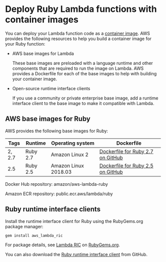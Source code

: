 # Deploy Ruby Lambda functions with container images<a name="ruby-image"></a>

You can deploy your Lambda function code as a [container image](images-create.md)\. AWS provides the following resources to help you build a container image for your Ruby function:
+ AWS base images for Lambda

  These base images are preloaded with a language runtime and other components that are required to run the image on Lambda\. AWS provides a Dockerfile for each of the base images to help with building your container image\.
+ Open\-source runtime interface clients

  If you use a community or private enterprise base image, add a runtime interface client to the base image to make it compatible with Lambda\.

## AWS base images for Ruby<a name="ruby-image-base"></a>

AWS provides the following base images for Ruby:


| Tags | Runtime | Operating system | Dockerfile | 
| --- | --- | --- | --- | 
| 2, 2\.7 | Ruby 2\.7 | Amazon Linux 2 | [Dockerfile for Ruby 2\.7 on GitHub](https://github.com/aws/aws-lambda-base-images/blob/ruby2.7/Dockerfile.ruby2.7) | 
| 2\.5 | Ruby 2\.5 | Amazon Linux 2018\.03 | [Dockerfile for Ruby 2\.5 on GitHub](https://github.com/aws/aws-lambda-base-images/blob/ruby2.5/Dockerfile.ruby2.5) | 

Docker Hub repository: amazon/aws\-lambda\-ruby

Amazon ECR repository: public\.ecr\.aws/lambda/ruby

## Ruby runtime interface clients<a name="ruby-image-clients"></a>

Install the runtime interface client for Ruby using the RubyGems\.org package manager:

```
gem install aws_lambda_ric
```

For package details, see [Lambda RIC](https://rubygems.org/gems/aws_lambda_ric) on [RubyGems\.org](https://rubygems.org/pages/about)\.

You can also download the [Ruby runtime interface client](https://github.com/aws/aws-lambda-ruby-runtime-interface-client) from GitHub\.